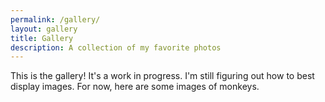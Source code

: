 ```yaml
---
permalink: /gallery/
layout: gallery
title: Gallery
description: A collection of my favorite photos
---
```


This is the gallery! It's a work in progress. I'm still figuring out how to best display images. For now, here are some images of monkeys.
